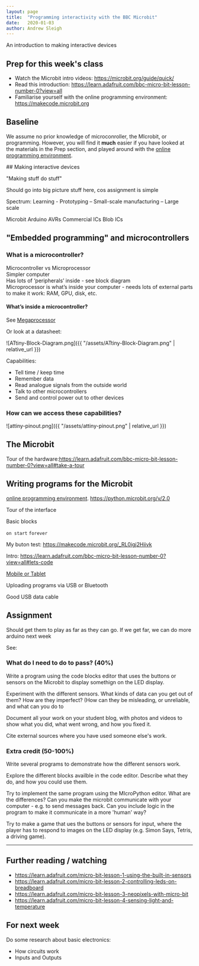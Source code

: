 ```yaml
---
layout: page
title:  "Programming interactivity with the BBC Microbit"
date:   2020-01-03
author: Andrew Sleigh
---
```


An introduction to making interactive devices

<!--more-->

## Prep for this week's class

* Watch the Microbit intro videos: <https://microbit.org/guide/quick/>
* Read this introduction: <https://learn.adafruit.com/bbc-micro-bit-lesson-number-0?view=all>
* Familiarise yourself with the online programming environment: <https://makecode.microbit.org>

## Baseline 

We assume no prior knowledge of microconroller, the MIcrobit, or programming. However, you will find it **much** easier if you have looked at the materials in the Prep section, and played around with the [online programming environment](https://makecode.microbit.org).


## Making interactive devices

"Making stuff do stuff"

Should go into big picture stuff here, cos assignment is simple

Spectrum:
Learning - Prototyping – Small-scale manufacturing – Large scale

Microbit
Arduino
AVRs
Commercial ICs
Blob ICs

## "Embedded programming" and microcontrollers

### What is a microcontroller?

Microcontroller vs Microprocessor  
Simpler computer  
Has lots of ‘peripherals’ inside - see block diagram  
Microprocessor is what’s inside your computer - needs lots of external parts to make it work: RAM, GPU, disk, etc.

#### What’s inside a microcontroller?
See [Megaprocessor](http://www.megaprocessor.com)

Or look at a datasheet:

![ATtiny-Block-Diagram.png]({{ "/assets/ATtiny-Block-Diagram.png" | relative_url }})

Capabilities:
* Tell time / keep time
* Remember data
* Read analogue signals from the outside world
* Talk to other microcontrollers
* Send and control power out to other devices


### How can we access these capabilities?

![attiny-pinout.png]({{ "/assets/attiny-pinout.png" | relative_url }})



## The Microbit

Tour of the hardware:<https://learn.adafruit.com/bbc-micro-bit-lesson-number-0?view=all#take-a-tour>



## Writing programs for the Microbit



[online programming environment](https://makecode.microbit.org).
https://python.microbit.org/v/2.0

Tour of the interface

Basic blocks

`on start`
`forever`

My buton test: https://makecode.microbit.org/_RL0igj2Hiivk


Intro: <https://learn.adafruit.com/bbc-micro-bit-lesson-number-0?view=all#lets-code>

[Mobile or Tablet](https://microbit.org/guide/mobile/)

Uploading programs via USB or Bluetooth

Good USB data cable



## Assignment

Should get them to play as far as they can go.
If we get far, we can do more arduino next week


See: 





### What do I need to do to pass? (40%)

Write a program using the code blocks editor that uses the buttons or sensors on the Microbit to display somethign on the LED display.

Experiment with the different sensors. What kinds of data can you get out of them? How are they imperfect? (How can they be misleading, or unreliable, and what can you do to 


Document all your work on your student blog, with photos and videos to show what you did, what went wrong, and how you fixed it. 

Cite external sources where you have used someone else's work.

### Extra credit (50-100%)

Write several programs to demonstrate how the different sensors work.

Explore the different blocks availble in the code editor. Describe what they do, and how you could use them. 

Try to implement the same program using the MIcroPython editor. What are the differences?
Can you make the microbit communicate with your computer - e.g. to send messages back.
Can you include logic in the program to make it communicate in a more 'human' way?

Try to make a game that ues the buttons or sensors for input, where the player has to respond to images on the LED display (e.g. Simon Says, Tetris, a driving game).

---

## Further reading / watching

* <https://learn.adafruit.com/micro-bit-lesson-1-using-the-built-in-sensors>
* <https://learn.adafruit.com/micro-bit-lesson-2-controlling-leds-on-breadboard>
* <https://learn.adafruit.com/micro-bit-lesson-3-neopixels-with-micro-bit>
* <https://learn.adafruit.com/micro-bit-lesson-4-sensing-light-and-temperature>



## For next week

Do some research about basic electronics:

* How circuits work
* Inputs and Outputs

